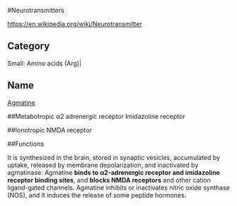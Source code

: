 #Neurotransmitters

https://en.wikipedia.org/wiki/Neurotransmitter

## Category
Small: Amino acids (Arg)|

## Name
[Agmatine](https://en.wikipedia.org/wiki/Agmatine)

##Metabotropic
α2 adrenergic receptor Imidazoline receptor 

##Ionotropic
NMDA receptor

##Functions

It is synthesized in the brain, stored in synaptic vesicles, accumulated by uptake, released by membrane depolarization, and inactivated by agmatinase. Agmatine **binds to α2-adrenergic receptor and imidazoline receptor binding sites**, and **blocks NMDA receptors** and other cation ligand-gated channels. Agmatine inhibits or inactivates nitric oxide synthase (NOS), and it induces the release of some peptide hormones.




